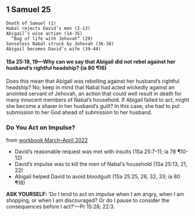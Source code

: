 ## 1 Samuel 25

```
Death of Samuel (1)
Nabal rejects David’s men (2-13)
Abigail’s wise action (14-35)
  “Bag of life with Jehovah” (29)
Senseless Nabal struck by Jehovah (36-38)
Abigail becomes David’s wife (39-44)
```

#### 1Sa 25:18, 19​—Why can we say that Abigail did not rebel against her husband’s rightful headship? (ia 80 ¶16)

Does this mean that Abigail was rebelling against her husband’s rightful headship? No; keep in mind that Nabal had acted wickedly against an anointed servant of Jehovah, an action that could well result in death for many innocent members of Nabal’s household. If Abigail failed to act, might she become a sharer in her husband’s guilt? In this case, she had to put submission to her God ahead of submission to her husband.

### Do You Act on Impulse?

from [workbook March–April 2022](https://www.jw.org/en/library/jw-meeting-workbook/march-april-2022-mwb/Life-and-Ministry-Meeting-Schedule-for-April-25-May-1-2022/Do-You-Act-on-Impulse/)

- David’s reasonable request was met with insults (1Sa 25:7-11; ia 78 ¶10-12)
- David’s impulse was to kill the men of Nabal’s household (1Sa 25:13, 21, 22)
- Abigail helped David to avoid bloodguilt (1Sa 25:25, 26, 32, 33; ia 80 ¶18)

**ASK YOURSELF:** ‘Do I tend to act on impulse when I am angry, when I am shopping, or when I am discouraged? Or do I pause to consider the consequences before I act?’​—Pr 15:28; 22:3.
